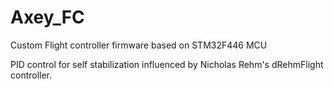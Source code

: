 # Axey_FC
Custom Flight controller firmware based on STM32F446 MCU

PID control for self stabilization influenced by Nicholas Rehm's dRehmFlight controller.
